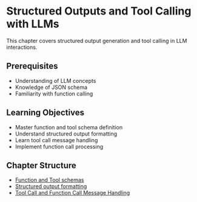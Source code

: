 # Structured Outputs and Tool Calling with LLMs

This chapter covers structured output generation and tool calling in LLM interactions.

## Prerequisites

- Understanding of LLM concepts
- Knowledge of JSON schema
- Familiarity with function calling

## Learning Objectives

- Master function and tool schema definition
- Understand structured output formatting
- Learn tool call message handling
- Implement function call processing

## Chapter Structure

* [Function and Tool schemas](chapters/structured-outputs-and-tool-calling-with-llms/function-and-tool-schemas.html)
* [Structured output formatting](chapters/structured-outputs-and-tool-calling-with-llms/structured-output-formatting.html)
* [Tool Call and Function Call Message Handling](chapters/structured-outputs-and-tool-calling-with-llms/tool-call-and-function-call-message-handling.html)
